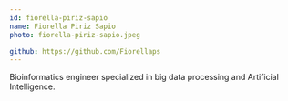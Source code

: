 ```yaml
---
id: fiorella-piriz-sapio
name: Fiorella Piriz Sapio
photo: fiorella-piriz-sapio.jpeg

github: https://github.com/Fiorellaps
---
```


Bioinformatics engineer specialized in big data processing and Artificial Intelligence.